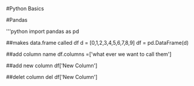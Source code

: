 #Python Basics

#Pandas

'''python
  import pandas as pd
  
  ##makes data.frame called df
  d = [0,1,2,3,4,5,6,7,8,9]
  df = pd.DataFrame(d)
  
  ##add column name
  df.columns =['what ever we want to call them']
  
  ##add new column
  df['New Column']
  
  ##delet column
  del df['New Column']
  
